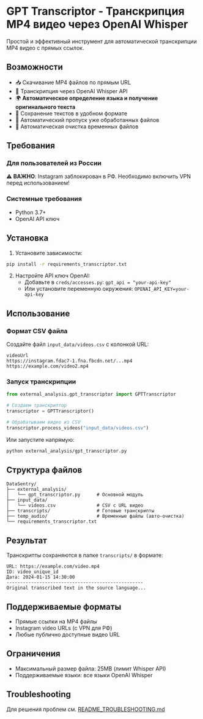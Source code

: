 # GPT Transcriptor - Транскрипция MP4 видео через OpenAI Whisper

Простой и эффективный инструмент для автоматической транскрипции MP4 видео с прямых ссылок.

## Возможности

- 📥 Скачивание MP4 файлов по прямым URL
- 🎤 Транскрипция через OpenAI Whisper API
- 🌍 **Автоматическое определение языка и получение оригинального текста**
- 📄 Сохранение текстов в удобном формате
- 🔄 Автоматический пропуск уже обработанных файлов
- 🧹 Автоматическая очистка временных файлов

## Требования

### Для пользователей из России
⚠️ **ВАЖНО**: Instagram заблокирован в РФ. Необходимо включить VPN перед использованием!

### Системные требования
- Python 3.7+
- OpenAI API ключ

## Установка

1. Установите зависимости:
```bash
pip install -r requirements_transcriptor.txt
```

2. Настройте API ключ OpenAI:
   - Добавьте в `creds/accesses.py`: `gpt_api = "your-api-key"`
   - Или установите переменную окружения: `OPENAI_API_KEY=your-api-key`

## Использование

### Формат CSV файла
Создайте файл `input_data/videos.csv` с колонкой URL:

```csv
videoUrl
https://instagram.fdac7-1.fna.fbcdn.net/...mp4
https://example.com/video2.mp4
```

### Запуск транскрипции

```python
from external_analysis.gpt_transcriptor import GPTTranscriptor

# Создаем транскриптор
transcriptor = GPTTranscriptor()

# Обрабатываем видео из CSV
transcriptor.process_videos("input_data/videos.csv")
```

Или запустите напрямую:
```bash
python external_analysis/gpt_transcriptor.py
```

## Структура файлов

```
DataSentry/
├── external_analysis/
│   └── gpt_transcriptor.py      # Основной модуль
├── input_data/
│   └── videos.csv               # CSV с URL видео
├── transcripts/                 # Готовые транскрипты
├── temp_audio/                  # Временные файлы (авто-очистка)
└── requirements_transcriptor.txt
```

## Результат

Транскрипты сохраняются в папке `transcripts/` в формате:

```
URL: https://example.com/video.mp4
ID: video_unique_id
Дата: 2024-01-15 14:30:00
--------------------------------------------------
Original transcribed text in the source language...
```

## Поддерживаемые форматы

- Прямые ссылки на MP4 файлы
- Instagram video URLs (с VPN для РФ)
- Любые публично доступные видео URL

## Ограничения

- Максимальный размер файла: 25MB (лимит Whisper API)
- Поддерживаемые языки: все языки OpenAI Whisper

## Troubleshooting

Для решения проблем см. [README_TROUBLESHOOTING.md](README_TROUBLESHOOTING.md)
